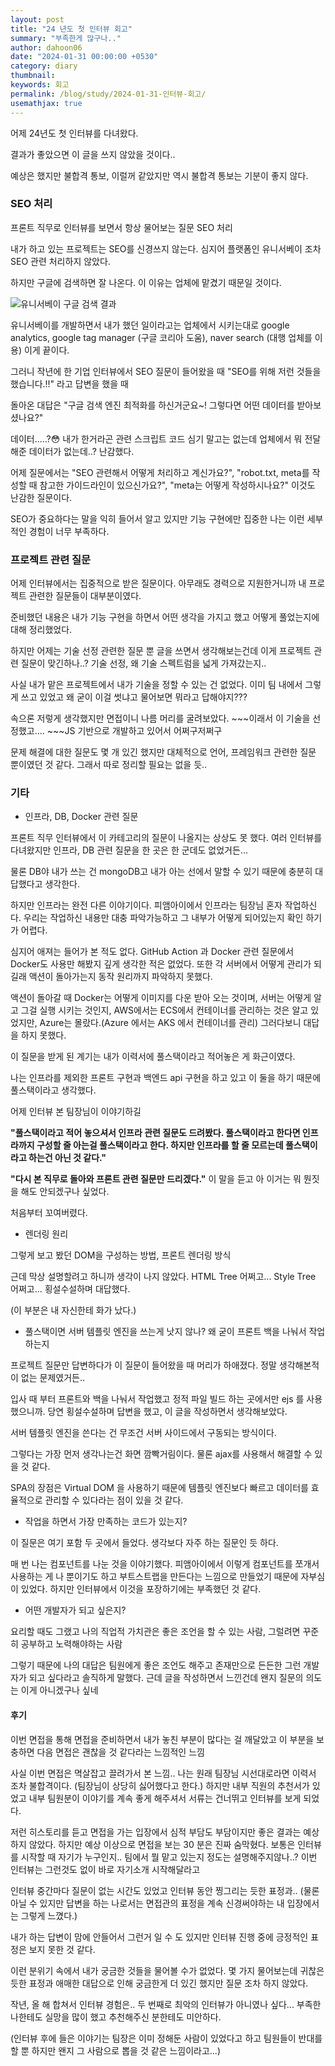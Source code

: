 ```yaml
---
layout: post
title: "24 년도 첫 인터뷰 회고"
summary: "부족한게 많구나.."
author: dahoon06
date: "2024-01-31 00:00:00 +0530"
category: diary
thumbnail: 
keywords: 회고
permalink: /blog/study/2024-01-31-인터뷰-회고/
usemathjax: true
---
```


어제 24년도 첫 인터뷰를 다녀왔다.

결과가 좋았으면 이 글을 쓰지 않았을 것이다..

예상은 했지만 불합격 통보, 이럴꺼 같았지만 역시 불합격 통보는 기분이 좋지 않다.

### SEO 처리

프론트 직무로 인터뷰를 보면서 항상 물어보는 질문 SEO 처리

내가 하고 있는 프로젝트는 SEO를 신경쓰지 않는다. 심지어 플랫폼인 유니서베이 조차 SEO 관련 처리하지 않았다.

하지만 구글에 검색하면 잘 나온다. 이 이유는 업체에 맡겼기 때문일 것이다.

![유니서베이 구글 검색 결과]({{site.baseurl}}/assets/img/posts/2024/01/31/unisurvey_google_search.png)

유니서베이를 개발하면서 내가 했던 일이라고는 업체에서 시키는대로 google analytics, google tag manager (구글 코리아 도움), naver search (대행 업체를 이용) 이게 끝이다.

그러니 작년에 한 기업 인터뷰에서 SEO 질문이 들어왔을 때 "SEO를 위해 저런 것들을 했습니다.!!" 라고 답변을 했을 때 

돌아온 대답은 "구글 검색 엔진 최적화를 하신거군요~! 그렇다면 어떤 데이터를 받아보셨나요?" 

데이터.....?😳 내가 한거라곤 관련 스크립트 코드 심기 말고는 없는데 업체에서 뭐 전달해준 데이터가 없는데..? 난감했다.

어제 질문에서는 "SEO 관련해서 어떻게 처리하고 계신가요?", "robot.txt, meta를 작성할 때 참고한 가이드라인이 있으신가요?", "meta는 어떻게 작성하시나요?" 이것도 난감한 질문이다.

SEO가 중요하다는 말을 익히 들어서 알고 있지만 기능 구현에만 집중한 나는 이런 세부적인 경험이 너무 부족하다.


### 프로젝트 관련 질문

어제 인터뷰에서는 집중적으로 받은 질문이다. 아무래도 경력으로 지원한거니까 내 프로젝트 관련한 질문들이 대부분이였다.

준비했던 내용은 내가 기능 구현을 하면서 어떤 생각을 가지고 했고 어떻게 풀었는지에 대해 정리했었다.

하지만 어제는 기술 선정 관련한 질문 뿐 글을 쓰면서 생각해보는건데 이게 프로젝트 관련 질문이 맞긴하나..? 기술 선정, 왜 기술 스펙트럼을 넓게 가져갔는지.. 

사실 내가 맡은 프로젝트에서 내가 기술을 정할 수 있는 건 없었다. 이미 팀 내에서 그렇게 쓰고 있었고 왜 굳이 이걸 썻냐고 물어보면 뭐라고 답해야지???

속으론 저렇게 생각했지만 면접이니 나름 머리를 굴려보았다. ~~~이래서 이 기술을 선정했고.... ~~~JS 기반으로 개발하고 있어서 어쩌구저쩌구

문제 해결에 대한 질문도 몇 개 있긴 했지만 대체적으로 언어, 프레임워크 관련한 질문 뿐이였던 것 같다. 그래서 따로 정리할 필요는 없을 듯..

### 기타

- 인프라, DB, Docker 관련 질문
  
프론트 직무 인터뷰에서 이 카테고리의 질문이 나올지는 상상도 못 했다. 여러 인터뷰를 다녀왔지만 인프라, DB 관련 질문을 한 곳은 한 군데도 없었거든...

물론 DB야 내가 쓰는 건 mongoDB고 내가 아는 선에서 말할 수 있기 때문에 충분히 대답했다고 생각한다. 

하지만 인프라는 완전 다른 이야기이다. 피앰아이에서 인프라는 팀장님 혼자 작업하신다. 우리는 작업하신 내용만 대충 파악가능하고 그 내부가 어떻게 되어있는지 확인 하기가 어렵다.

심지어 애져는 들어가 본 적도 없다. GitHub Action 과 Docker 관련 질문에서 Docker도 사용만 해봤지 깊게 생각한 적은 없었다. 또한 각 서버에서 어떻게 관리가 되길래 액션이 돌아가는지 동작 원리까지 파악하지 못했다. 

액션이 돌아갈 때 Docker는 어떻게 이미지를 다운 받아 오는 것이며, 서버는 어떻게 알고 그걸 실행 시키는 것인지, AWS에서는 ECS에서 컨테이너를 관리하는 것은 알고 있었지만, Azure는 몰랐다.(Azure 에서는 AKS 에서 컨테이너를 관리) 그러다보니 대답을 하지 못했다.

이 질문을 받게 된 계기는 내가 이력서에 풀스택이라고 적어놓은 게 화근이였다.

나는 인프라를 제외한 프론트 구현과 백엔드 api 구현을 하고 있고 이 둘을 하기 때문에 풀스택이라고 생각했다.

어제 인터뷰 본 팀장님이 이야기하길

**"풀스택이라고 적어 놓으셔서 인프라 관련 질문도 드려봤다. 풀스택이라고 한다면 인프라까지 구성할 줄 아는걸 풀스택이라고 한다. 하지만 인프라를 할 줄 모르는데 풀스택이라고 하는건 아닌 것 같다."**

**"다시 본 직무로 돌아와 프론트 관련 질문만 드리겠다."** 이 말을 듣고 아 이거는 뭐 뭔짓을 해도 안되겠구나 싶었다.

처음부터 꼬여버렸다.

- 렌더링 원리

그렇게 보고 봤던 DOM을 구성하는 방법, 프론트 렌더링 방식

근데 막상 설명할려고 하니까 생각이 나지 않았다. HTML Tree 어쩌고... Style Tree 어쩌고... 횡설수설하며 대답했다.

(이 부분은 내 자신한테 화가 났다.)

- 풀스택이면 서버 템플릿 엔진을 쓰는게 낫지 않나? 왜 굳이 프론트 백을 나눠서 작업하는지

프로젝트 질문만 답변하다가 이 질문이 들어왔을 때 머리가 하애졌다. 정말 생각해본적이 없는 문제였거든..

입사 때 부터 프론트와 백을 나눠서 작업했고 정적 파일 빌드 하는 곳에서만 ejs 를 사용했으니까. 당연 횡설수설하며 답변을 했고, 이 글을 작성하면서 생각해보았다.

서버 템플릿 엔진을 쓴다는 건 무조건 서버 사이드에서 구동되는 방식이다. 

그렇다는 가장 먼저 생각나는건 화면 깜빡거림이다. 물론 ajax를 사용해서 해결할 수 있을 것 같다.

SPA의 장점은 Virtual DOM 을 사용하기 때문에 템플릿 엔진보다 빠르고 데이터를 효율적으로 관리할 수 있다라는 점이 있을 것 같다.

- 작업을 하면서 가장 만족하는 코드가 있는지?

이 질문은 여기 포함 두 곳에서 들었다. 생각보다 자주 하는 질문인 듯 하다.

매 번 나는 컴포넌트를 나눈 것을 이야기했다. 피앰아이에서 이렇게 컴포넌트를 쪼개서 사용하는 게 나 뿐이기도 하고 부트스트랩을 만든다는 느낌으로 만들었기 때문에 자부심이 있었다. 하지만 인터뷰에서 이것을 포장하기에는 부족했던 것 같다.

- 어떤 개발자가 되고 싶은지?

요리할 때도 그랬고 나의 직업적 가치관은 좋은 조언을 할 수 있는 사람, 그럴려면 꾸준히 공부하고 노력해야하는 사람

그렇기 때문에 나의 대답은 팀원에게 좋은 조언도 해주고 존재만으로 든든한 그런 개발자가 되고 싶다라고 솔직하게 말했다. 근데 글을 작성하면서 느낀건데 왠지 질문의 의도는 이게 아니겠구나 싶네 

#### 후기

이번 면접을 통해 면접을 준비하면서 내가 놓친 부분이 많다는 걸 깨달았고 이 부분을 보충하면 다음 면접은 괜찮을 것 같다라는 느낌적인 느낌

사실 이번 면접은 멱살잡고 끌려가서 본 느낌.. 나는 원래 팀장님 시선대로라면 이력서 조차 불합격이다. (팀장님이 상당히 싫어했다고 한다.) 하지만 내부 직원의 추천서가 있었고 내부 팀원분이 이야기를 계속 좋게 해주셔서 서류는 건너뛰고 인터뷰를 보게 되었다. 

저런 히스토리를 듣고 면접을 가는 입장에서 심적 부담도 부담이지만 좋은 결과는 예상하지 않았다. 하지만 예상 이상으로 면접을 보는 30 분은 진짜 숨막혔다. 보통은 인터뷰를 시작할 때 자기가 누구인지.. 팀에서 뭘 맡고 있는지 정도는 설명해주지않나..? 이번 인터뷰는 그런것도 없이 바로 자기소개 시작해달라고

인터뷰 중간마다 질문이 없는 시간도 있었고 인터뷰 동안 찡그리는 듯한 표정과.. (물론 아닐 수 있지만 답변을 하는 나로서는 면접관의 표정을 계속 신경써야하는 내 입장에서는 그렇게 느꼈다.)

내가 하는 답변이 맘에 안들어서 그런거 일 수 도 있지만 인터뷰 진행 중에 긍정적인 표정은 보지 못한 것 같다. 

이런 분위기 속에서 내가 궁금한 것들을 물어볼 수가 없었다. 몇 가지 물어보는데 귀찮은 듯한 표정과 애매한 대답으로 인해 궁금한게 더 있긴 했지만 질문 조차 하지 않았다.

작년, 올 해 합쳐서 인터뷰 경험은.. 두 번째로 최악의 인터뷰가 아니였나 싶다... 부족한 나한테도 실망을 많이 했고 추천해주신 분한테도 미안하다. 

(인터뷰 후에 들은 이야기는 팀장은 이미 정해둔 사람이 있었다고 하고 팀원들이 반대를 할 뿐 하지만 왠지 그 사람으로 뽑을 것 같은 느낌이라고...)
